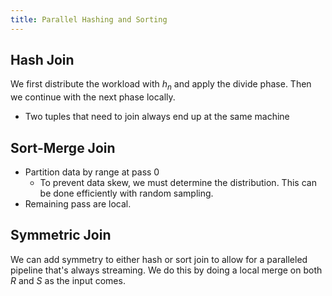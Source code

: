 ```yaml
---
title: Parallel Hashing and Sorting
---
```


## Hash Join

We first distribute the workload with $h_n$ and apply the divide phase. Then we continue with the next phase locally.

* Two tuples that need to join always end up at the same machine

## Sort-Merge Join

* Partition data by range at pass 0
    * To prevent data skew, we must determine the distribution. This can be done efficiently with random sampling.
* Remaining pass are local.

## Symmetric Join

We can add symmetry to either hash or sort join to allow for a paralleled pipeline that's always streaming. We do this by doing a local merge on both $R$ and $S$ as the input comes.
